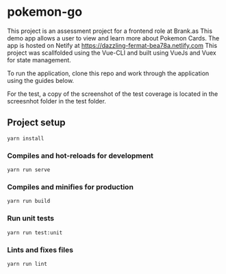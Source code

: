 # pokemon-go
This project is an assessment project for a frontend role at Brank.as This demo app allows a user to view and learn more about
Pokemon Cards. The app is hosted on Netify at https://dazzling-fermat-bea78a.netlify.com
This project was scallfolded using the Vue-CLI and built using VueJs and Vuex for state management.

To run the application, clone this repo and work through the application using the guides below.

For the test, a copy of the screenshot of the test coverage is located in the screesnhot folder in the test folder.

## Project setup

```
yarn install
```

### Compiles and hot-reloads for development
```
yarn run serve
```

### Compiles and minifies for production
```
yarn run build
```

### Run unit tests
```
yarn run test:unit
```

### Lints and fixes files
```
yarn run lint
```


